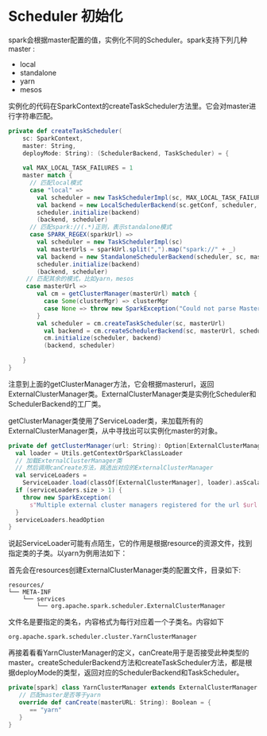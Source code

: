 # Scheduler 初始化 #

spark会根据master配置的值，实例化不同的Scheduler。spark支持下列几种master :

* local
* standalone
* yarn
* mesos

实例化的代码在SparkContext的createTaskScheduler方法里。它会对master进行字符串匹配。

```scala
private def createTaskScheduler(
    sc: SparkContext,
    master: String,
    deployMode: String): (SchedulerBackend, TaskScheduler) = {
    
    val MAX_LOCAL_TASK_FAILURES = 1
    master match {
      // 匹配local模式
      case "local" =>
      	val scheduler = new TaskSchedulerImpl(sc, MAX_LOCAL_TASK_FAILURES, isLocal = true)
        val backend = new LocalSchedulerBackend(sc.getConf, scheduler, 1)
        scheduler.initialize(backend)
        (backend, scheduler)
      // 匹配spark://(.*)正则，表示standalone模式
      case SPARK_REGEX(sparkUrl) =>
        val scheduler = new TaskSchedulerImpl(sc)
        val masterUrls = sparkUrl.split(",").map("spark://" + _)
        val backend = new StandaloneSchedulerBackend(scheduler, sc, masterUrls)
        scheduler.initialize(backend)
        (backend, scheduler)
     // 匹配其余的模式，比如yarn，mesos
     case masterUrl =>
        val cm = getClusterManager(masterUrl) match {
          case Some(clusterMgr) => clusterMgr
          case None => throw new SparkException("Could not parse Master URL: '" + master + "'")
        }
        val scheduler = cm.createTaskScheduler(sc, masterUrl)
          val backend = cm.createSchedulerBackend(sc, masterUrl, scheduler)
          cm.initialize(scheduler, backend)
          (backend, scheduler)
          
    }
}
```

注意到上面的getClusterManager方法，它会根据masterurl，返回ExternalClusterManager类。ExternalClusterManager类是实例化Scheduler和SchedulerBackend的工厂类。

getClusterManager类使用了ServiceLoader类，来加载所有的ExternalClusterManager类，从中寻找出可以实例化master的对象。

```scala
private def getClusterManager(url: String): Option[ExternalClusterManager] = {
  val loader = Utils.getContextOrSparkClassLoader
  // 加载ExternalClusterManager类
  // 然后调用canCreate方法，挑选出对应的ExternalClusterManager
  val serviceLoaders =
    ServiceLoader.load(classOf[ExternalClusterManager], loader).asScala.filter(_.canCreate(url))
  if (serviceLoaders.size > 1) {
    throw new SparkException(
      s"Multiple external cluster managers registered for the url $url: $serviceLoaders")
  }
  serviceLoaders.headOption
}
```



说起ServiceLoader可能有点陌生，它的作用是根据resource的资源文件，找到指定类的子类。以yarn为例用法如下：

首先会在resources创建ExternalClusterManager类的配置文件，目录如下:

```shell
resources/
└── META-INF
    └── services
        └── org.apache.spark.scheduler.ExternalClusterManager
```

文件名是要指定的类名，内容格式为每行对应着一个子类名。内容如下

```shell
org.apache.spark.scheduler.cluster.YarnClusterManager
```

再接着看看YarnClusterManager的定义，canCreate用于是否接受此种类型的master。createSchedulerBackend方法和createTaskScheduler方法，都是根据deployMode的类型，返回对应的SchedulerBackend和TaskScheduler。

```scala
private[spark] class YarnClusterManager extends ExternalClusterManager {
   // 匹配master是否等于yarn
   override def canCreate(masterURL: String): Boolean = {
      == "yarn"
   }
}
```

